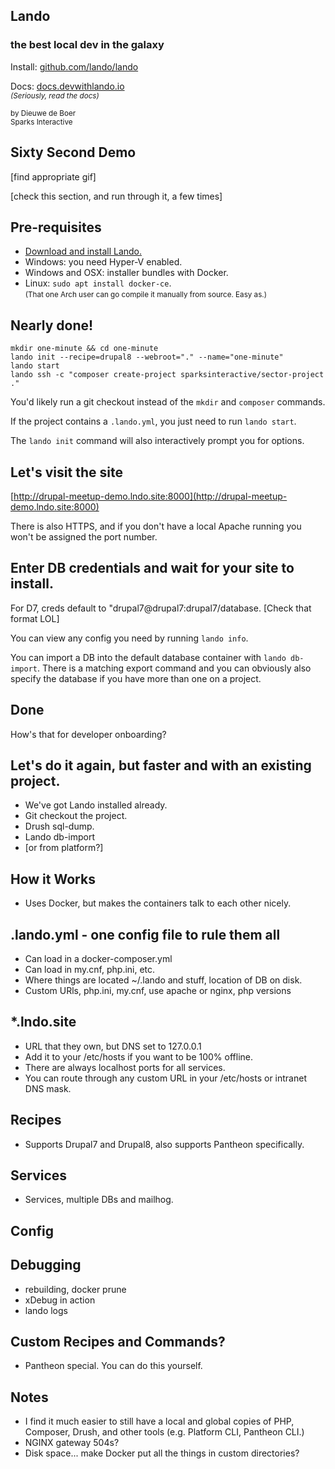 ## Lando
### the best local dev in the galaxy

Install: [github.com/lando/lando](//github.com/lando/lando)

Docs: [docs.devwithlando.io](//docs.devwithlando)
<br><small>*(Seriously, read the docs)*</small>

<small>by Dieuwe de Boer</small>
<br>
<small>Sparks Interactive</small>



## Sixty Second Demo

[find appropriate gif]

[check this section, and run through it, a few times]


## Pre-requisites

* [Download and install Lando.](//github.com/lando/lando/releases)
* Windows: you need Hyper-V enabled.
* Windows and OSX: installer bundles with Docker.
* Linux: `sudo apt install docker-ce`.
<br><small>(That one Arch user can go compile it manually from source. Easy as.)</small>


## Nearly done!

``` fish
mkdir one-minute && cd one-minute
lando init --recipe=drupal8 --webroot="." --name="one-minute"
lando start
lando ssh -c "composer create-project sparksinteractive/sector-project ."
```

You'd likely run a git checkout instead of the `mkdir` and `composer` commands.

If the project contains a `.lando.yml`, you just need to run `lando start`.

The `lando init` command will also interactively prompt you for options.


## Let's visit the site

[http://drupal-meetup-demo.lndo.site:8000](http://drupal-meetup-demo.lndo.site:8000)

There is also HTTPS, and if you don't have a local Apache running you won't be assigned the port number.


## Enter DB credentials and wait for your site to install.

For D7, creds default to "drupal7@drupal7:drupal7/database. [Check that format LOL]

You can view any config you need by running `lando info`.

You can import a DB into the default database container with `lando db-import`. There is a matching export command and you can obviously also specify the database if you have more than one on a project.


## Done

How's that for developer onboarding?


## Let's do it again, but faster and with an existing project.

* We've got Lando installed already.
* Git checkout the project.
* Drush sql-dump.
* Lando db-import
* [or from platform?]



## How it Works

* Uses Docker, but makes the containers talk to each other nicely.


## .lando.yml - one config file to rule them all

* Can load in a docker-composer.yml
* Can load in my.cnf, php.ini, etc.
* Where things are located ~/.lando and stuff, location of DB on disk.
* Custom URls, php.ini, my.cnf, use apache or nginx, php versions


## *.lndo.site

* URL that they own, but DNS set to 127.0.0.1
* Add it to your /etc/hosts if you want to be 100% offline.
* There are always localhost ports for all services.
* You can route through any custom URL in your /etc/hosts or intranet DNS mask.


## Recipes

* Supports Drupal7 and Drupal8, also supports Pantheon specifically.


## Services

* Services, multiple DBs and mailhog.


## Config



## Debugging

* rebuilding, docker prune
* xDebug in action
* lando logs


## Custom Recipes and Commands?

* Pantheon special. You can do this yourself.


## Notes

* I find it much easier to still have a local and global copies of PHP, Composer, Drush, and other tools (e.g. Platform CLI, Pantheon CLI.)
* NGINX gateway 504s?
* Disk space... make Docker put all the things in custom directories?
